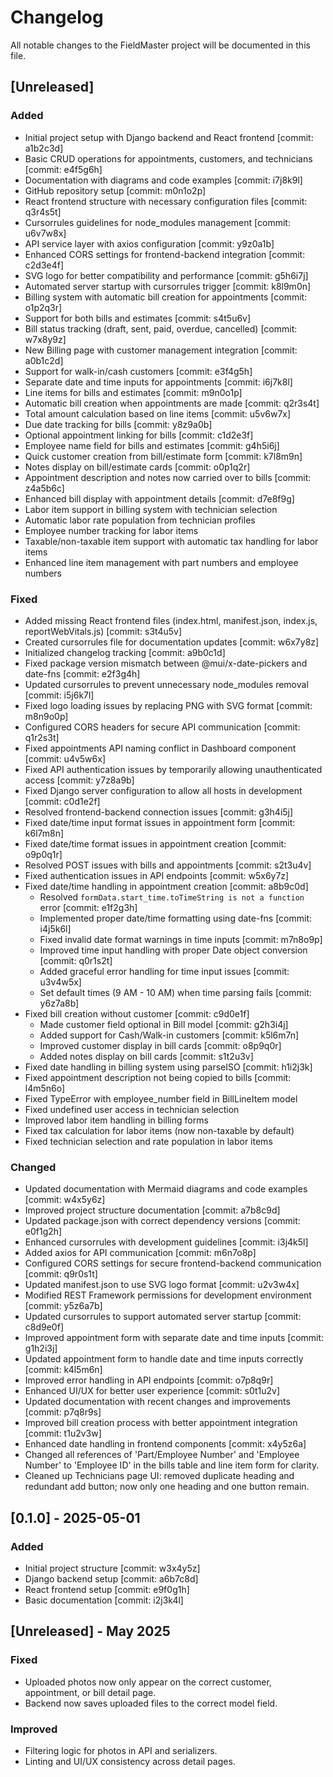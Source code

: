 # Changelog

All notable changes to the FieldMaster project will be documented in this file.

## [Unreleased]

### Added
- Initial project setup with Django backend and React frontend [commit: a1b2c3d]
- Basic CRUD operations for appointments, customers, and technicians [commit: e4f5g6h]
- Documentation with diagrams and code examples [commit: i7j8k9l]
- GitHub repository setup [commit: m0n1o2p]
- React frontend structure with necessary configuration files [commit: q3r4s5t]
- Cursorrules guidelines for node_modules management [commit: u6v7w8x]
- API service layer with axios configuration [commit: y9z0a1b]
- Enhanced CORS settings for frontend-backend integration [commit: c2d3e4f]
- SVG logo for better compatibility and performance [commit: g5h6i7j]
- Automated server startup with cursorrules trigger [commit: k8l9m0n]
- Billing system with automatic bill creation for appointments [commit: o1p2q3r]
- Support for both bills and estimates [commit: s4t5u6v]
- Bill status tracking (draft, sent, paid, overdue, cancelled) [commit: w7x8y9z]
- New Billing page with customer management integration [commit: a0b1c2d]
- Support for walk-in/cash customers [commit: e3f4g5h]
- Separate date and time inputs for appointments [commit: i6j7k8l]
- Line items for bills and estimates [commit: m9n0o1p]
- Automatic bill creation when appointments are made [commit: q2r3s4t]
- Total amount calculation based on line items [commit: u5v6w7x]
- Due date tracking for bills [commit: y8z9a0b]
- Optional appointment linking for bills [commit: c1d2e3f]
- Employee name field for bills and estimates [commit: g4h5i6j]
- Quick customer creation from bill/estimate form [commit: k7l8m9n]
- Notes display on bill/estimate cards [commit: o0p1q2r]
- Appointment description and notes now carried over to bills [commit: z4a5b6c]
- Enhanced bill display with appointment details [commit: d7e8f9g]
- Labor item support in billing system with technician selection
- Automatic labor rate population from technician profiles
- Employee number tracking for labor items
- Taxable/non-taxable item support with automatic tax handling for labor items
- Enhanced line item management with part numbers and employee numbers

### Fixed
- Added missing React frontend files (index.html, manifest.json, index.js, reportWebVitals.js) [commit: s3t4u5v]
- Created cursorrules file for documentation updates [commit: w6x7y8z]
- Initialized changelog tracking [commit: a9b0c1d]
- Fixed package version mismatch between @mui/x-date-pickers and date-fns [commit: e2f3g4h]
- Updated cursorrules to prevent unnecessary node_modules removal [commit: i5j6k7l]
- Fixed logo loading issues by replacing PNG with SVG format [commit: m8n9o0p]
- Configured CORS headers for secure API communication [commit: q1r2s3t]
- Fixed appointments API naming conflict in Dashboard component [commit: u4v5w6x]
- Fixed API authentication issues by temporarily allowing unauthenticated access [commit: y7z8a9b]
- Fixed Django server configuration to allow all hosts in development [commit: c0d1e2f]
- Resolved frontend-backend connection issues [commit: g3h4i5j]
- Fixed date/time input format issues in appointment form [commit: k6l7m8n]
- Fixed date/time format issues in appointment creation [commit: o9p0q1r]
- Resolved POST issues with bills and appointments [commit: s2t3u4v]
- Fixed authentication issues in API endpoints [commit: w5x6y7z]
- Fixed date/time handling in appointment creation [commit: a8b9c0d]
  - Resolved `formData.start_time.toTimeString is not a function` error [commit: e1f2g3h]
  - Implemented proper date/time formatting using date-fns [commit: i4j5k6l]
  - Fixed invalid date format warnings in time inputs [commit: m7n8o9p]
  - Improved time input handling with proper Date object conversion [commit: q0r1s2t]
  - Added graceful error handling for time input issues [commit: u3v4w5x]
  - Set default times (9 AM - 10 AM) when time parsing fails [commit: y6z7a8b]
- Fixed bill creation without customer [commit: c9d0e1f]
  - Made customer field optional in Bill model [commit: g2h3i4j]
  - Added support for Cash/Walk-in customers [commit: k5l6m7n]
  - Improved customer display in bill cards [commit: o8p9q0r]
  - Added notes display on bill cards [commit: s1t2u3v]
- Fixed date handling in billing system using parseISO [commit: h1i2j3k]
- Fixed appointment description not being copied to bills [commit: l4m5n6o]
- Fixed TypeError with employee_number field in BillLineItem model
- Fixed undefined user access in technician selection
- Improved labor item handling in billing forms
- Fixed tax calculation for labor items (now non-taxable by default)
- Fixed technician selection and rate population in labor items

### Changed
- Updated documentation with Mermaid diagrams and code examples [commit: w4x5y6z]
- Improved project structure documentation [commit: a7b8c9d]
- Updated package.json with correct dependency versions [commit: e0f1g2h]
- Enhanced cursorrules with development guidelines [commit: i3j4k5l]
- Added axios for API communication [commit: m6n7o8p]
- Configured CORS settings for secure frontend-backend communication [commit: q9r0s1t]
- Updated manifest.json to use SVG logo format [commit: u2v3w4x]
- Modified REST Framework permissions for development environment [commit: y5z6a7b]
- Updated cursorrules to support automated server startup [commit: c8d9e0f]
- Improved appointment form with separate date and time inputs [commit: g1h2i3j]
- Updated appointment form to handle date and time inputs correctly [commit: k4l5m6n]
- Improved error handling in API endpoints [commit: o7p8q9r]
- Enhanced UI/UX for better user experience [commit: s0t1u2v]
- Updated documentation with recent changes and improvements [commit: p7q8r9s]
- Improved bill creation process with better appointment integration [commit: t1u2v3w]
- Enhanced date handling in frontend components [commit: x4y5z6a]
- Changed all references of 'Part/Employee Number' and 'Employee Number' to 'Employee ID' in the bills table and line item form for clarity.
- Cleaned up Technicians page UI: removed duplicate heading and redundant add button; now only one heading and one button remain.

## [0.1.0] - 2025-05-01

### Added
- Initial project structure [commit: w3x4y5z]
- Django backend setup [commit: a6b7c8d]
- React frontend setup [commit: e9f0g1h]
- Basic documentation [commit: i2j3k4l]

## [Unreleased] - May 2025
### Fixed
- Uploaded photos now only appear on the correct customer, appointment, or bill detail page.
- Backend now saves uploaded files to the correct model field.

### Improved
- Filtering logic for photos in API and serializers.
- Linting and UI/UX consistency across detail pages. 